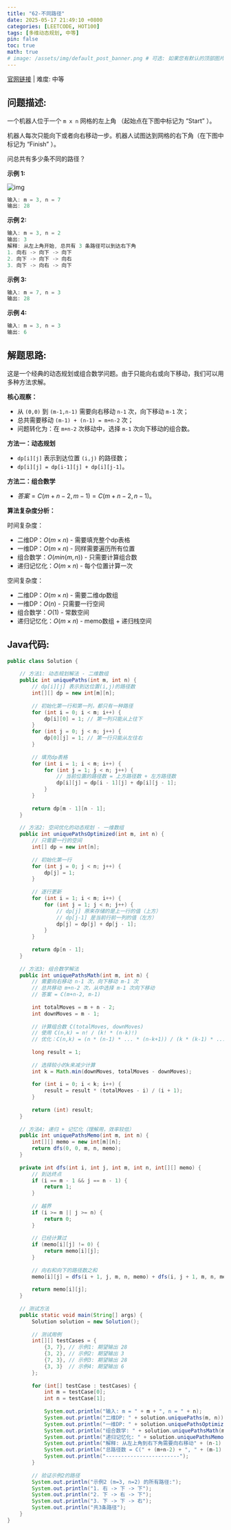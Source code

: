 ```yaml
---
title: "62-不同路径"
date: 2025-05-17 21:49:10 +0800
categories: [LEETCODE, HOT100]
tags: [多维动态规划, 中等]
pin: false
toc: true
math: true
# image: /assets/img/default_post_banner.png # 可选: 如果您有默认的顶部图片，取消注释并修改路径
---
```


[官网链接](https://leetcode.cn/problems/unique-paths/) \| 难度: 中等

## 问题描述: 

一个机器人位于一个 `m x n` 网格的左上角 （起始点在下图中标记为 “Start” ）。

机器人每次只能向下或者向右移动一步。机器人试图达到网格的右下角（在下图中标记为 “Finish” ）。

问总共有多少条不同的路径？

**示例 1:**

![img](../assets/img/posts/p62_0.png)

```java
输入: m = 3, n = 7
输出: 28
```

**示例 2:**

```java
输入: m = 3, n = 2
输出: 3
解释: 从左上角开始, 总共有 3 条路径可以到达右下角
1. 向右 -> 向下 -> 向下
2. 向下 -> 向下 -> 向右
3. 向下 -> 向右 -> 向下
```

**示例 3:**

```java
输入: m = 7, n = 3
输出: 28
```

**示例 4:**

```java
输入: m = 3, n = 3
输出: 6
```

## 解题思路: 
这是一个经典的动态规划或组合数学问题。由于只能向右或向下移动，我们可以用多种方法求解。

**核心观察：**

- 从 `(0,0)` 到 `(m-1,n-1)` 需要向右移动 `n-1` 次，向下移动 `m-1` 次；
- 总共需要移动 `(m-1) + (n-1) = m+n-2` 次；
- 问题转化为：在 `m+n-2` 次移动中，选择 `m-1` 次向下移动的组合数。

**方法一：动态规划**

- `dp[i][j]` 表示到达位置 `(i,j)` 的路径数；
- `dp[i][j] = dp[i-1][j] + dp[i][j-1]`。

**方法二：组合数学**

- $答案 = C(m+n-2, m-1) = C(m+n-2, n-1)$。

**算法复杂度分析：**

时间复杂度：

- 二维DP：$O(m × n)$ - 需要填充整个dp表格
- 一维DP：$O(m × n)$ - 同样需要遍历所有位置
- 组合数学：$O(min(m, n))$ - 只需要计算组合数
- 递归记忆化：$O(m × n)$ - 每个位置计算一次

空间复杂度：

- 二维DP：$O(m × n)$ - 需要二维dp数组
- 一维DP：$O(n)$ - 只需要一行空间
- 组合数学：$O(1)$ - 常数空间
- 递归记忆化：$O(m × n)$ - memo数组 + 递归栈空间

## Java代码: 
```java
public class Solution {
    
    // 方法1: 动态规划解法 - 二维数组
    public int uniquePaths(int m, int n) {
        // dp[i][j] 表示到达位置(i,j)的路径数
        int[][] dp = new int[m][n];
        
        // 初始化第一行和第一列，都只有一种路径
        for (int i = 0; i < m; i++) {
            dp[i][0] = 1; // 第一列只能从上往下
        }
        for (int j = 0; j < n; j++) {
            dp[0][j] = 1; // 第一行只能从左往右
        }
        
        // 填充dp表格
        for (int i = 1; i < m; i++) {
            for (int j = 1; j < n; j++) {
                // 当前位置的路径数 = 上方路径数 + 左方路径数
                dp[i][j] = dp[i - 1][j] + dp[i][j - 1];
            }
        }
        
        return dp[m - 1][n - 1];
    }
    
    // 方法2: 空间优化的动态规划 - 一维数组
    public int uniquePathsOptimized(int m, int n) {
        // 只需要一行的空间
        int[] dp = new int[n];
        
        // 初始化第一行
        for (int j = 0; j < n; j++) {
            dp[j] = 1;
        }
        
        // 逐行更新
        for (int i = 1; i < m; i++) {
            for (int j = 1; j < n; j++) {
                // dp[j] 原来存储的是上一行的值（上方）
                // dp[j-1] 是当前行前一列的值（左方）
                dp[j] = dp[j] + dp[j - 1];
            }
        }
        
        return dp[n - 1];
    }
    
    // 方法3: 组合数学解法
    public int uniquePathsMath(int m, int n) {
        // 需要向右移动 n-1 次，向下移动 m-1 次
        // 总共移动 m+n-2 次，从中选择 m-1 次向下移动
        // 答案 = C(m+n-2, m-1)
        
        int totalMoves = m + n - 2;
        int downMoves = m - 1;
        
        // 计算组合数 C(totalMoves, downMoves)
        // 使用 C(n,k) = n! / (k! * (n-k)!)
        // 优化：C(n,k) = (n * (n-1) * ... * (n-k+1)) / (k * (k-1) * ... * 1)
        
        long result = 1;
        
        // 选择较小的k来减少计算
        int k = Math.min(downMoves, totalMoves - downMoves);
        
        for (int i = 0; i < k; i++) {
            result = result * (totalMoves - i) / (i + 1);
        }
        
        return (int) result;
    }
    
    // 方法4: 递归 + 记忆化（理解用，效率较低）
    public int uniquePathsMemo(int m, int n) {
        int[][] memo = new int[m][n];
        return dfs(0, 0, m, n, memo);
    }
    
    private int dfs(int i, int j, int m, int n, int[][] memo) {
        // 到达终点
        if (i == m - 1 && j == n - 1) {
            return 1;
        }
        
        // 越界
        if (i >= m || j >= n) {
            return 0;
        }
        
        // 已经计算过
        if (memo[i][j] != 0) {
            return memo[i][j];
        }
        
        // 向右和向下的路径数之和
        memo[i][j] = dfs(i + 1, j, m, n, memo) + dfs(i, j + 1, m, n, memo);
        
        return memo[i][j];
    }
    
    // 测试方法
    public static void main(String[] args) {
        Solution solution = new Solution();
        
        // 测试用例
        int[][] testCases = {
            {3, 7}, // 示例1: 期望输出 28
            {3, 2}, // 示例2: 期望输出 3
            {7, 3}, // 示例3: 期望输出 28
            {3, 3}  // 示例4: 期望输出 6
        };
        
        for (int[] testCase : testCases) {
            int m = testCase[0];
            int n = testCase[1];
            
            System.out.println("输入: m = " + m + ", n = " + n);
            System.out.println("二维DP: " + solution.uniquePaths(m, n));
            System.out.println("一维DP: " + solution.uniquePathsOptimized(m, n));
            System.out.println("组合数学: " + solution.uniquePathsMath(m, n));
            System.out.println("递归记忆化: " + solution.uniquePathsMemo(m, n));
            System.out.println("解释: 从左上角到右下角需要向右移动" + (n-1) + "次，向下移动" + (m-1) + "次");
            System.out.println("总路径数 = C(" + (m+n-2) + ", " + (m-1) + ")");
            System.out.println("------------------------");
        }
        
        // 验证示例2的路径
        System.out.println("示例2 (m=3, n=2) 的所有路径:");
        System.out.println("1. 右 -> 下 -> 下");
        System.out.println("2. 下 -> 右 -> 下");
        System.out.println("3. 下 -> 下 -> 右");
        System.out.println("共3条路径");
    }
}
```
